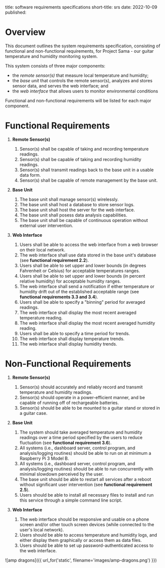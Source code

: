 title: software requirements specifications
short-title: srs
date: 2022-10-09
published:

# Overview

This document outlines the system requirements specification, consisting of functional and non-functional requirements, for Project Sama - our guitar temperature and humidity monitoring system.

This system consists of three major components:
- the *remote sensor(s)* that measure local temperature and humidity;
- the *base unit* that controls the remote sensor(s), analyzes and stores sensor data, and serves the web interface; and
- the *web interface* that allows users to monitor environmental conditions

Functional and non-functional requirements will be listed for each major component.

# Functional Requirements

1. **Remote Sensor(s)**
    1. Sensor(s) shall be capable of taking and recording temperature readings.
    1. Sensor(s) shall be capable of taking and recording humidity readings.
    1. Sensor(s) shall transmit readings back to the base unit in a usable data form.
    1. Sensor(s) shall be capable of remote management by the base unit.

1. **Base Unit**
    1. The base unit shall manage sensor(s) wirelessly.
    1. The base unit shall host a database to store sensor logs.
    1. The base unit shall host the server for the web interface.
    1. The base unit shall posess data analysis capabilities.
    1. The base unit shall be capable of continuous operation without external user intervention.

1. **Web Interface**
    1. Users shall be able to access the web interface from a web browser on their local network.
    1. The web interface shall use data stored in the base unit's database (see **functional requirement 2.2**).
    1. Users shall be able to set  upper and lower bounds (in degrees Fahrenheit or Celsius) for acceptable temperatures ranges.
    1. Users shall be able to set upper and lower bounds (in percent relative humidity) for acceptable humidity ranges.
    1. The web interface shall send a notification if either temperature or humidity drift out of the established acceptable range (see **functional requirements 3.3 and 3.4**).
    1. Users shall be able to specify a "binning" period for averaged readings.
    1. The web interface shall display the most recent averaged temperature reading.
    1. The web interface shall display the most recent averaged humidity reading.
    1. Users shall be able to specify a time period for trends.
    1. The web interface shall display temperature trends.
    1. The web interface shall display humidity trends.

# Non-Functional Requirements

1. **Remote Sensor(s)**
    1. Sensor(s) should accurately and reliably record and transmit temperature and humidity readings.
    1. Sensor(s) should operate in a power-efficient manner, and be capable of running off of rechargeable batteries.
    1. Sensor(s) should be able to be mounted to a guitar stand or stored in a guitar case.

1. **Base Unit**
    1. The system should take averaged temperature and humidity readings over a time period specified by the users to reduce fluctuation (see **functional requirement 3.6**).
    1. All systems (i.e., dashboard server, control program, and analysis/logging routines) should be able to run on at minimum a Raspberry Pi 3 Model B.
    1. All systems (i.e., dashboard server, control program, and analysis/logging routines) should be able to run concurrently with minimal slowdown perceived by the user.
    1. The base unit should be able to restart all services after a reboot without significant user intervention (see **functional requirement 2.5**).
    1. Users should be able to install all necessary files to install and run this service through a simple command line script.

1. **Web Interface**
    1. The web interface should be responsive and usable on a phone screen and/or other touch screen devices (while connected to the user's local network).
    1. Users should be able to access temperature and humidity logs, and either display them graphically or access them as data files.
    1. Users should be able to set up password-authenticated access to the web interface.

![amp dragons]({{ url_for('static', filename='images/amp-dragons.png') }})
